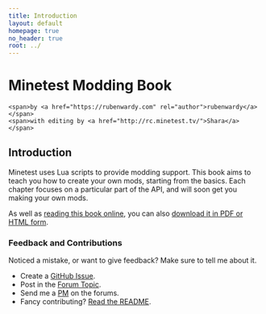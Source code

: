 ```yaml
---
title: Introduction
layout: default
homepage: true
no_header: true
root: ../
---
```


<div id="header">
    <h1>Minetest Modding Book</h1>

    <span>by <a href="https://rubenwardy.com" rel="author">rubenwardy</a></span>
    <span>with editing by <a href="http://rc.minetest.tv/">Shara</a></span>
</div>

## Introduction

Minetest uses Lua scripts to provide modding support.
This book aims to teach you how to create your own mods, starting from the basics.
Each chapter focuses on a particular part of the API, and will soon get you making
your own mods.

As well as [reading this book online](https://rubenwardy.com/minetest_modding_book),
you can also [download it in PDF or HTML form](https://github.com/rubenwardy/minetest_modding_book/releases).

### Feedback and Contributions

Noticed a mistake, or want to give feedback? Make sure to tell me about it.

* Create a [GitHub Issue](https://github.com/rubenwardy/minetest_modding_book/issues).
* Post in the [Forum Topic](https://forum.minetest.net/viewtopic.php?f=14&t=10729).
* Send me a [PM](https://forum.minetest.net/ucp.php?i=pm&mode=compose&u=2051) on the forums.
* Fancy contributing? [Read the README](../README.html).
